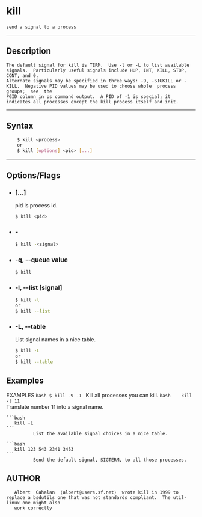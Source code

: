 # kill
    send a signal to a process

---

## Description
    The default signal for kill is TERM.  Use -l or -L to list available signals.  Particularly useful signals include HUP, INT, KILL, STOP, CONT, and 0.
    Alternate signals may be specified in three ways: -9, -SIGKILL or -KILL.  Negative PID values may be used to choose whole  process  groups;  see  the
    PGID column in ps command output.  A PID of -1 is special; it indicates all processes except the kill process itself and init.

---

## Syntax
```bash
    $ kill <process>
    or
    $ kill [options] <pid> [...]
```

---

## Options/Flags
- ###  <pid> [...]
    pid is process id.
    ```bash
    $ kill <pid>
    ```
- ### -<signal>
    ```bash
    $ kill -<signal>
    ```
- ### -q, --queue value
    ```bash
    $ kill 
    ```
- ### -l, --list [signal]
    ```bash
    $ kill -l
    or
    $ kill --list
    ```
- ### -L, --table
    List signal names in a nice table.
    ```bash
    $ kill -L
    or
    $ kill --table
    ```

## Examples
EXAMPLES
    ```bash
       $ kill -9 -1
    ```
              Kill all processes you can kill.
    ```bash   
       kill -l 11
    ```   
              Translate number 11 into a signal name.

    ```bash
       kill -L
    ```
              List the available signal choices in a nice table.

    ```bash
       kill 123 543 2341 3453
    ```
              Send the default signal, SIGTERM, to all those processes.

## AUTHOR
       Albert  Cahalan  ⟨albert@users.sf.net⟩  wrote kill in 1999 to replace a bsdutils one that was not standards compliant.  The util-linux one might also
       work correctly